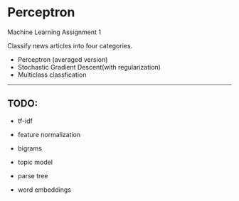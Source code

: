 # Perceptron
Machine Learning Assignment 1

Classify news articles into four categories.

- Perceptron (averaged version)
- Stochastic Gradient Descent(with regularization)
- Multiclass classfication

-----

## TODO:
- tf-idf
- feature normalization

- bigrams
- topic model
- parse tree
- word embeddings